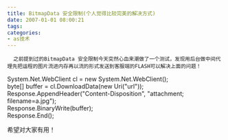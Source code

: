 ```yaml
---
title: BitmapData 安全限制(个人觉得比较完美的解决方式)
date: 2007-01-01 08:00:21
tags:
categories:
- as技术
---
```

      之前提到过的BitmapData 安全限制今天突然心血来潮做了一个测试，发现用后台做中间代理先把运程的图片流进内存再以流的形式发送到客服端的FLASH可以解决上面的问题！   
 System.Net.WebClient cl = new System.Net.WebClient();   
 byte[] buffer = cl.DownloadData(new Uri("url"));   
 Response.AppendHeader("Content-Disposition", "attachment; filename=a.jpg");   
 Response.BinaryWrite(buffer);   
 Response.End();   
   
 希望对大家有用！